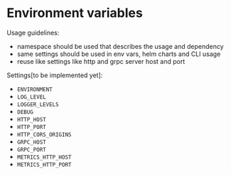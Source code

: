 # Environment variables

Usage guidelines:
- namespace should be used that describes the usage and dependency
- same settings should be used in env vars, helm charts and CLI usage
- reuse like settings like http and grpc server host and port


Settings[to be implemented yet]:
- `ENVIRONMENT`
- `LOG_LEVEL`
- `LOGGER_LEVELS`
- `DEBUG`
- `HTTP_HOST`
- `HTTP_PORT`
- `HTTP_CORS_ORIGINS`
- `GRPC_HOST`
- `GRPC_PORT`
- `METRICS_HTTP_HOST`
- `METRICS_HTTP_PORT`